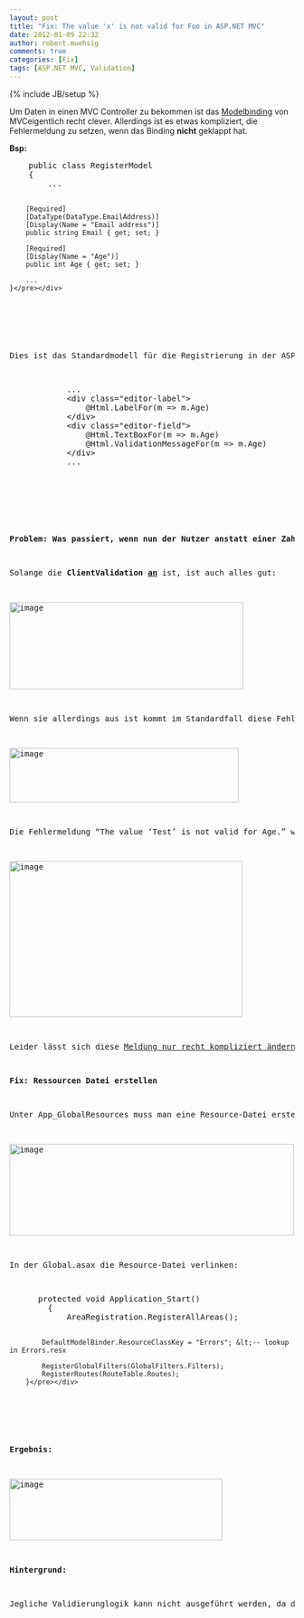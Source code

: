 ```yaml
---
layout: post
title: "Fix: The value 'x' is not valid for Foo in ASP.NET MVC"
date: 2012-01-09 22:32
author: robert.muehsig
comments: true
categories: [Fix]
tags: [ASP.NET MVC, Validation]
---
```

{% include JB/setup %}
<p>Um Daten in einen MVC Controller zu bekommen ist das <a href="{{BASE_PATH}}/2009/04/02/howto-daten-vom-view-zum-controller-bermitteln-bindings-in-aspnet-mvc/">Modelbinding</a> von MVCeigentlich recht clever. Allerdings ist es etwas kompliziert, die Fehlermeldung zu setzen, wenn das Binding <strong>nicht</strong> geklappt hat. </p> <p><strong>Bsp:</strong></p> <div style="padding-bottom: 0px; margin: 0px; padding-left: 0px; padding-right: 0px; display: inline; float: none; padding-top: 0px" id="scid:812469c5-0cb0-4c63-8c15-c81123a09de7:8c3f8e40-1f0f-4acb-8e08-0d9f95fb40ee" class="wlWriterEditableSmartContent"><pre name="code" class="c#">    public class RegisterModel
    {
		...

        [Required]
        [DataType(DataType.EmailAddress)]
        [Display(Name = "Email address")]
        public string Email { get; set; }

        [Required]
        [Display(Name = "Age")]
        public int Age { get; set; }

		...
    }</pre></div>
<p>&nbsp;</p>
<p>Dies ist das Standardmodell für die Registrierung in der ASP.NET MVC Projektvorlage. Ich habe ein Property “Age” vom Typ “int” hinzugefügt. Auch im View muss die mit angegeben werden:</p>
<div style="padding-bottom: 0px; margin: 0px; padding-left: 0px; padding-right: 0px; display: inline; float: none; padding-top: 0px" id="scid:812469c5-0cb0-4c63-8c15-c81123a09de7:12d2651b-d593-4348-89a8-6d7d2c33a6ea" class="wlWriterEditableSmartContent"><pre name="code" class="c#">            ...
			&lt;div class="editor-label"&gt;
                @Html.LabelFor(m =&gt; m.Age)
            &lt;/div&gt;
            &lt;div class="editor-field"&gt;
                @Html.TextBoxFor(m =&gt; m.Age)
                @Html.ValidationMessageFor(m =&gt; m.Age)
            &lt;/div&gt;
			...</pre></div>
<p>&nbsp;</p>

<p><strong>Problem: Was passiert, wenn nun der Nutzer anstatt einer Zahl Buchstaben eingibt? </strong></p>
<p>Solange die <strong>ClientValidation</strong> <strong><u>an</u></strong> ist, ist auch alles gut:</p>
<p><a href="{{BASE_PATH}}/assets/wp-images/image1437.png"><img style="background-image: none; border-bottom: 0px; border-left: 0px; padding-left: 0px; padding-right: 0px; display: inline; border-top: 0px; border-right: 0px; padding-top: 0px" title="image" border="0" alt="image" src="{{BASE_PATH}}/assets/wp-images/image_thumb615.png" width="413" height="154"></a></p>
<p>Wenn sie allerdings aus ist kommt im Standardfall diese Fehlermeldung:</p>
<p><a href="{{BASE_PATH}}/assets/wp-images/image1438.png"><img style="background-image: none; border-bottom: 0px; border-left: 0px; padding-left: 0px; padding-right: 0px; display: inline; border-top: 0px; border-right: 0px; padding-top: 0px" title="image" border="0" alt="image" src="{{BASE_PATH}}/assets/wp-images/image_thumb616.png" width="405" height="96"></a></p>
<p>Die Fehlermeldung “The value ‘Test’ is not valid for Age.” wird direkt in den ModelState geschrieben:</p>
<p><a href="{{BASE_PATH}}/assets/wp-images/image1439.png"><img style="background-image: none; border-bottom: 0px; border-left: 0px; padding-left: 0px; padding-right: 0px; display: inline; border-top: 0px; border-right: 0px; padding-top: 0px" title="image" border="0" alt="image" src="{{BASE_PATH}}/assets/wp-images/image_thumb617.png" width="412" height="276"></a></p>
<p>Leider lässt sich diese <a href="http://forums.asp.net/t/1512140.aspx/1/10">Meldung nur recht kompliziert ändern</a> – dabei werden auch jegliche Sprachen ignoriert. Das sieht natürlich auf einer deutschen Seite nicht so schön aus.</p>
<p><strong>Fix: Ressourcen Datei erstellen</strong></p>
<p>Unter App_GlobalResources muss man eine Resource-Datei erstellen und ein Eintrag “<strong>PropertyValueInvalid</strong>” einfügen und dann dahinter den dazugehörigen Text:</p>
<p><a href="{{BASE_PATH}}/assets/wp-images/image1440.png"><img style="background-image: none; border-bottom: 0px; border-left: 0px; padding-left: 0px; padding-right: 0px; display: inline; border-top: 0px; border-right: 0px; padding-top: 0px" title="image" border="0" alt="image" src="{{BASE_PATH}}/assets/wp-images/image_thumb618.png" width="503" height="162"></a></p>
<p>In der Global.asax die Resource-Datei verlinken:</p>
<div style="padding-bottom: 0px; margin: 0px; padding-left: 0px; padding-right: 0px; display: inline; float: none; padding-top: 0px" id="scid:812469c5-0cb0-4c63-8c15-c81123a09de7:4e461cc9-c77b-4ae6-ad23-3a600aab1180" class="wlWriterEditableSmartContent"><pre name="code" class="c#">		protected void Application_Start()
        {
            AreaRegistration.RegisterAllAreas();

            DefaultModelBinder.ResourceClassKey = "Errors"; &lt;-- lookup in Errors.resx

            RegisterGlobalFilters(GlobalFilters.Filters);
            RegisterRoutes(RouteTable.Routes);
        }</pre></div>
<p>&nbsp;</p>
<p><strong>Ergebnis:</strong></p>
<p><a href="{{BASE_PATH}}/assets/wp-images/image1441.png"><img style="background-image: none; border-bottom: 0px; border-left: 0px; padding-left: 0px; padding-right: 0px; display: inline; border-top: 0px; border-right: 0px; padding-top: 0px" title="image" border="0" alt="image" src="{{BASE_PATH}}/assets/wp-images/image_thumb619.png" width="376" height="109"></a></p>
<p><strong>Hintergrund:</strong></p>
<p>Jegliche Validierunglogik kann nicht ausgeführt werden, da das Framework das Property nicht binden kann. Interessanterweise ist das Verhalten des Frameworks etwas anders wenn man eine zu große Zahl dem Int zuweisen möchte. In diesem Fall kommt im ModelState eine Exception an, welche man abfangen kann. Auch die Validierung kann da greifen. Das Problem trat bei mir auch nur im Zusammenhang von String-Eingaben auf.</p>
